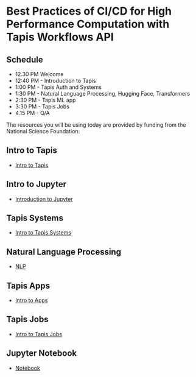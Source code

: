 # Best Practices of CI/CD for High Performance Computation with Tapis Workflows API

## Schedule
* 12.30 PM Welcome
* 12:40 PM - Introduction to Tapis 
* 1:00 PM - Tapis Auth and Systems 
* 1:30 PM - Natural Language Processing, Hugging Face, Transformers
* 2:30 PM - Tapis ML app
* 3:30 PM - Tapis Jobs
* 4.15 PM - Q/A

The resources you will be using today are provided by funding from the National Science Foundation:

## Intro to Tapis 
* [Intro to Tapis](./Intro_Tapis/01-intro-to-tapis.md)

## Intro to Jupyter
* [Introduction to Jupyter](./Jupyter_Notebook/intro-to-jupyter.md)
 
## Tapis Systems
* [Intro to Tapis Systems](./Tapis_systems/02-systems.md)

## Natural Language Processing
* [NLP](./NLP/nlp.md)

## Tapis Apps
  * [Intro to Apps](./Tapis_apps_jobs/03-apps.md)
  
## Tapis Jobs
* [Intro to Tapis Jobs](./Tapis_apps_jobs/04-jobs.md)

## Jupyter Notebook
* [Notebook](./Jupyter_Notebook/TACCSTER23_sentiment_analysis.ipynb)
 
